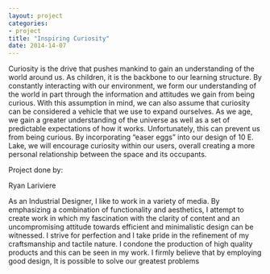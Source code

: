 ```yaml
---
layout: project
categories: 
- project
title: "Inspiring Curiosity"
date: 2014-14-07
---
```


Curiosity is the drive that pushes mankind to gain an understanding of the world around us. As children, it is the backbone to our learning structure. By constantly interacting with our environment, we form our understanding of the world in part through the information and attitudes we gain from being curious. With this assumption in mind, we can also assume that curiosity can be considered a vehicle that we use to expand ourselves.  As we age, we gain a greater understanding of the universe as well as a set of predictable expectations of how it works. Unfortunately, this can prevent us from being curious. By incorporating “easer eggs” into our design of 10 E. Lake, we will encourage curiosity within our users, overall creating a more personal relationship between the space and its occupants.


Project done by: 

Ryan Lariviere

As an Industrial Designer, I like to work in a variety of media.
By emphasizing a combination of functionality and aesthetics, I attempt to create work in which my fascination with the clarity of content and an uncompromising attitude towards efficient and minimalistic design can be witnessed. I strive for perfection and I take pride in the refinement of my craftsmanship and tactile nature. I condone the production of high quality products and this can be seen in my work. I firmly believe that by employing good design, It is possible to solve our greatest problems



